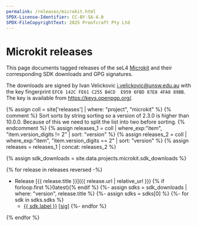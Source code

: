 ```yaml
---
permalink: /releases/microkit.html
SPDX-License-Identifier: CC-BY-SA-4.0
SPDX-FileCopyrightText: 2025 Proofcraft Pty Ltd
---
```


# Microkit releases

This page documents tagged releases of the seL4 [Microkit](/projects/microkit/) and their
corresponding SDK downloads and GPG signatures.

The downloads are signed by Ivan Velickovic <i.velickovic@unsw.edu.au> with the
key fingerprint `EFC6 142C FE61 C255 B4CD  E959 6FBD 87E8 4FA8 89BB`. The key
is available from <https://keys.openpgp.org/>.

{% assign coll = site['releases'] | where: "project", "microkit" %}
{% comment %}
Sort sorts by string sorting so a version of 2.3.0 is higher than 10.0.0.
Because of this we need to split the list into two before sorting.
{% endcomment %}
{% assign releases_1 = coll | where_exp:"item", "item.version_digits != 2" | sort: "version"  %}
{% assign releases_2 = coll | where_exp:"item", "item.version_digits == 2" | sort: "version" %}
{% assign releases =  releases_1 | concat: releases_2 %}

{% assign sdk_downloads = site.data.projects.microkit.sdk_downloads %}

{% for release in releases reversed -%}

- Release [{{ release.title }}]({{ release.url | relative_url }}) {% if forloop.first %}(latest){% endif %}
{%- assign sdks = sdk_downloads | where: "version", release.title %}
{%- assign sdks = sdks[0] %}
{%-  for sdk in sdks.sdks %}
  - [{{ sdk.label }}]({{sdk.url}}) [[sig]({{sdk.url}}.asc)]
{%-   endfor %}

{% endfor %}
